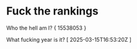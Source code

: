 # Fuck the rankings

Who the hell am I?
{ 15538053 }

What fucking year is it?
[ 2025-03-15T16:53:20Z ]
